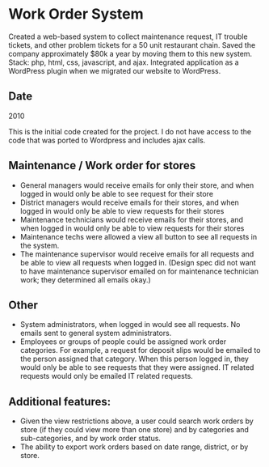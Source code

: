 # Work Order System

Created a web-based system to collect maintenance request, IT trouble tickets, and other problem tickets for a 50 unit restaurant chain. Saved the company approximately $80k a year by moving them to this new system. Stack: php, html, css, javascript, and ajax. Integrated application as a WordPress plugin when we migrated our website to WordPress.

## Date
2010

This is the initial code created for the project. I do not have access to the code that was ported to Wordpress and includes ajax calls. 

## Maintenance / Work order for stores

* General managers would receive emails for only their store, and when logged in would only be able to see request for their store
* District managers would receive emails for their stores, and when logged in would only be able to view requests for their stores
* Maintenance technicians would receive emails for their stores, and when logged in would only be able to view requests for their stores
* Maintenance techs were allowed a view all button to see all requests in the system.
* The maintenance supervisor would receive emails for all requests and be able to view all requests when logged in. (Design spec did not want to have maintenance supervisor emailed on for maintenance technician work; they determined all emails okay.)
## Other

* System administrators, when logged in would see all requests. No emails sent to general system administrators.
* Employees or groups of people could be assigned work order categories. For example, a request for deposit slips would be emailed to the person assigned that category. When this person logged in, they would only be able to see requests that they were assigned. IT related requests would only be emailed IT related requests.
## Additional features:

* Given the view restrictions above, a user could search work orders by store (if they could view more than one store) and by categories and sub-categories, and by work order status.
* The ability to export work orders based on date range, district, or by store.
